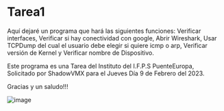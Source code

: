 # Tarea1

Aquí dejaré un programa que hará las siguientes funciones: 
Verificar interfaces, 
Verificar si hay conectividad con google, 
Abrir Wireshark,
Usar TCPDump del cual el usuario debe elegir si quiere icmp o arp,
Verificar versión de Kernel y 
Verificar nombre de Dispositivo.

Este programa es una Tarea del Instituto del I.F.P.S PuenteEuropa, Solicitado por ShadowVMX para el Jueves Día 9 de Febrero del 2023.

Gracias y un saludo!!!


![image](https://user-images.githubusercontent.com/124578717/217497059-1d336f8d-5d5a-489b-af21-6fbbd7cef971.png)
